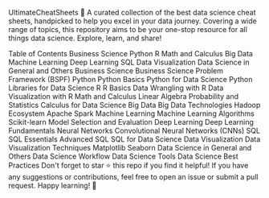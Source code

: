 UltimateCheatSheets 🌟
A curated collection of the best data science cheat sheets, handpicked to help you excel in your data journey. Covering a wide range of topics, this repository aims to be your one-stop resource for all things data science. Explore, learn, and share!

Table of Contents
Business Science
Python
R
Math and Calculus
Big Data
Machine Learning
Deep Learning
SQL
Data Visualization
Data Science in General and Others
Business Science
Business Science Problem Framework (BSPF)
Python
Python Basics
Python for Data Science
Python Libraries for Data Science
R
R Basics
Data Wrangling with R
Data Visualization with R
Math and Calculus
Linear Algebra
Probability and Statistics
Calculus for Data Science
Big Data
Big Data Technologies
Hadoop Ecosystem
Apache Spark
Machine Learning
Machine Learning Algorithms
Scikit-learn
Model Selection and Evaluation
Deep Learning
Deep Learning Fundamentals
Neural Networks
Convolutional Neural Networks (CNNs)
SQL
SQL Essentials
Advanced SQL
SQL for Data Science
Data Visualization
Data Visualization Techniques
Matplotlib
Seaborn
Data Science in General and Others
Data Science Workflow
Data Science Tools
Data Science Best Practices
Don't forget to star ⭐️ this repo if you find it helpful! If you have any suggestions or contributions, feel free to open an issue or submit a pull request. Happy learning! 🚀